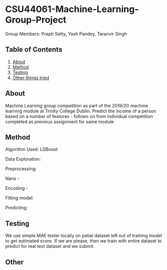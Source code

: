 # CSU44061-Machine-Learning-Group-Project

Group Members: Prapti Setty, Yash Pandey, Taranvir Singh

## Table of Contents
1. [About](#About)
1. [Method](#Method)
1. [Testing](#Testing)
1. [Other things tried](#Other)

## About
Machine Learning group competition as part of the 2019/20 machine learning module at Trinity College Dublin.
Predict the income of a person based on a number of features - follows on from individual competition completed as previous assignment for same module

## Method
Algorithm Used: LGBoost

Data Exploration:

Preprocessing:

Nans -

Encoding -

Fitting model:


Predicting:

## Testing
We use simple MAE tester locally on patial dataset left out of training model to get estimated score. If we are please, then we train with entire dataset to predict for real test dataset and we submit.

## Other
